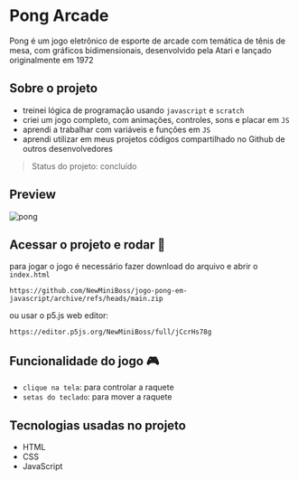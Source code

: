 # Pong Arcade
Pong é um jogo eletrônico de esporte de arcade com temática de tênis de mesa, com gráficos bidimensionais, desenvolvido pela Atari e lançado originalmente em 1972

## Sobre o projeto
- treinei lógica de programação usando `javascript` e `scratch`
- criei um jogo completo, com animações, controles, sons e placar em `JS`
- aprendi a trabalhar com variáveis e funções em `JS`
- aprendi utilizar em meus projetos códigos compartilhado no Github de outros desenvolvedores

> Status do projeto: concluído

## Preview
![pong](https://user-images.githubusercontent.com/80296330/193681481-feacb508-d7b0-409d-8819-52a9e8842a41.png)



## Acessar o projeto e rodar 📁
para jogar o jogo é necessário fazer download do arquivo e abrir o ``index.html`` 
```
https://github.com/NewMiniBoss/jogo-pong-em-javascript/archive/refs/heads/main.zip
```
ou usar o p5.js web editor:
```
https://editor.p5js.org/NewMiniBoss/full/jCcrHs78g
```

## Funcionalidade do jogo 🎮 
- `clique na tela`: para controlar a raquete
- `setas do teclado`: para mover a raquete

## Tecnologias usadas no projeto
- HTML
- CSS
- JavaScript
